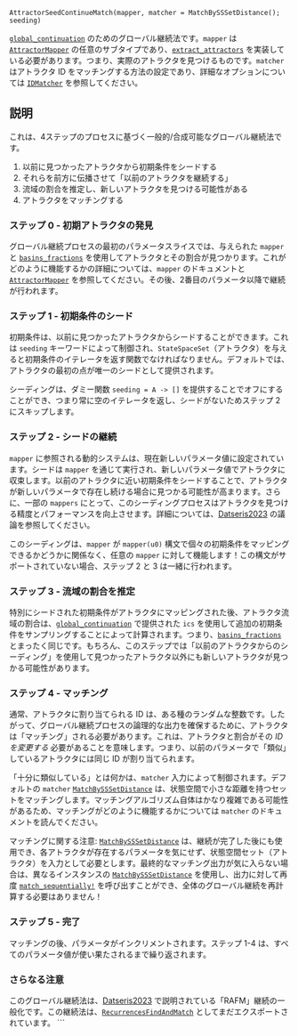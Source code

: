 ```
AttractorSeedContinueMatch(mapper, matcher = MatchBySSSetDistance(); seeding)
```

[`global_continuation`](@ref) のためのグローバル継続法です。`mapper` は [`AttractorMapper`](@ref) の任意のサブタイプであり、[`extract_attractors`](@ref) を実装している必要があります。つまり、実際のアトラクタを見つけるものです。`matcher` はアトラクタ ID をマッチングする方法の設定であり、詳細なオプションについては [`IDMatcher`](@ref) を参照してください。

## 説明

これは、4ステップのプロセスに基づく一般的/合成可能なグローバル継続法です。

1. 以前に見つかったアトラクタから初期条件をシードする
2. それらを前方に伝播させて「以前のアトラクタを継続する」
3. 流域の割合を推定し、新しいアトラクタを見つける可能性がある
4. アトラクタをマッチングする

### ステップ 0 - 初期アトラクタの発見

グローバル継続プロセスの最初のパラメータスライスでは、与えられた `mapper` と [`basins_fractions`](@ref) を使用してアトラクタとその割合が見つかります。これがどのように機能するかの詳細については、`mapper` のドキュメントと [`AttractorMapper`](@ref) を参照してください。その後、2番目のパラメータ以降で継続が行われます。

### ステップ 1 - 初期条件のシード

初期条件は、以前に見つかったアトラクタからシードすることができます。これは `seeding` キーワードによって制御され、`StateSpaceSet`（アトラクタ）を与えると初期条件のイテレータを返す関数でなければなりません。デフォルトでは、アトラクタの最初の点が唯一のシードとして提供されます。

シーディングは、ダミー関数 `seeding = A -> []` を提供することでオフにすることができ、つまり常に空のイテレータを返し、シードがないためステップ 2 にスキップします。

### ステップ 2 - シードの継続

`mapper` に参照される動的システムは、現在新しいパラメータ値に設定されています。シードは `mapper` を通じて実行され、新しいパラメータ値でアトラクタに収束します。以前のアトラクタに近い初期条件をシードすることで、アトラクタが新しいパラメータで存在し続ける場合に見つかる可能性が高まります。さらに、一部の `mappers` にとって、このシーディングプロセスはアトラクタを見つける精度とパフォーマンスを向上させます。詳細については、[Datseris2023](@cite) の議論を参照してください。

このシーディングは、`mapper` が `mapper(u0)` 構文で個々の初期条件をマッピングできるかどうかに関係なく、任意の `mapper` に対して機能します！この構文がサポートされていない場合、ステップ 2 と 3 は一緒に行われます。

### ステップ 3 - 流域の割合を推定

特別にシードされた初期条件がアトラクタにマッピングされた後、アトラクタ流域の割合は、[`global_continuation`](@ref) で提供された `ics` を使用して追加の初期条件をサンプリングすることによって計算されます。つまり、[`basins_fractions`](@ref) とまったく同じです。もちろん、このステップでは「以前のアトラクタからのシーディング」を使用して見つかったアトラクタ以外にも新しいアトラクタが見つかる可能性があります。

### ステップ 4 - マッチング

通常、アトラクタに割り当てられる ID は、ある種のランダムな整数です。したがって、グローバル継続プロセスの論理的な出力を確保するために、アトラクタは「マッチング」される必要があります。これは、アトラクタと割合がその *ID を変更する* 必要があることを意味します。つまり、以前のパラメータで「類似」しているアトラクタには同じ ID が割り当てられます。

「十分に類似している」とは何かは、`matcher` 入力によって制御されます。デフォルトの `matcher` [`MatchBySSSetDistance`](@ref) は、状態空間で小さな距離を持つセットをマッチングします。マッチングアルゴリズム自体はかなり複雑である可能性があるため、マッチングがどのように機能するかについては `matcher` のドキュメントを読んでください。

マッチングに関する注意: [`MatchBySSSetDistance`](@ref) は、継続が完了した後にも使用でき、各アトラクタが存在するパラメータを気にせず、状態空間セット（アトラクタ）を入力として必要とします。最終的なマッチング出力が気に入らない場合は、異なるインスタンスの [`MatchBySSSetDistance`](@ref) を使用し、出力に対して再度 [`match_sequentially!`](@ref) を呼び出すことができ、全体のグローバル継続を再計算する必要はありません！

### ステップ 5 - 完了

マッチングの後、パラメータがインクリメントされます。ステップ 1-4 は、すべてのパラメータ値が使い果たされるまで繰り返されます。

### さらなる注意

このグローバル継続法は、[Datseris2023](@cite) で説明されている「RAFM」継続の一般化です。この継続法は、[`RecurrencesFindAndMatch`](@ref) としてまだエクスポートされています。 ```
